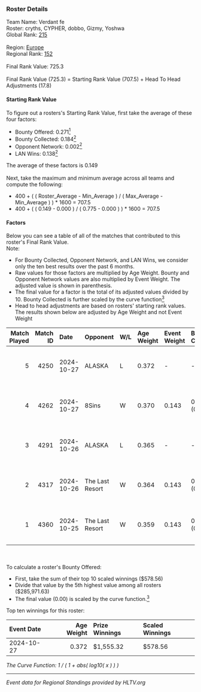 ### Roster Details<br />
Team Name: Verdant fe<br />
Roster: cryths, CYPHER, dobbo, Gizmy, Yoshwa<br />
Global Rank: [215](../../standings_global_2025_02_28.md)<br />
<br />
Region: [Europe]( ../../standings_europe_2025_02_28.md)<br />
Regional Rank: [152]( ../../standings_europe_2025_02_28.md)<br />
<br />
Final Rank Value:  725.3<br />
<br />
Final Rank Value (725.3) = Starting Rank Value (707.5) + Head To Head Adjustments (17.8)<br />

#### Starting Rank Value<br />
To figure out a rosters's Starting Rank Value, first take the average of these four factors:<br />
- Bounty Offered: 0.271[<sup>1</sup>](#table2)
- Bounty Collected: 0.184[<sup>2</sup>](#table1)
- Opponent Network: 0.002[<sup>2</sup>](#table1)
- LAN Wins: 0.138[<sup>2</sup>](#table1)

The average of these factors is 0.149<br />
<br />
Next, take the maximum and minimum average across all teams and compute the following:<br />
- 400 + ( ( Roster_Average - Min_Average ) / ( Max_Average - Min_Average ) ) * 1600 = 707.5
- 400 + ( ( 0.149 - 0.000 ) / ( 0.775 - 0.000 ) ) * 1600 = 707.5


#### Factors<br />
Below you can see a table of all of the matches that contributed to this roster's Final Rank Value.<br />
Note:<br />

- For Bounty Collected, Opponent Network, and LAN Wins, we consider only the ten best results over the past 6 months.
- Raw values for those factors are multiplied by Age Weight. Bounty and Opponent Network values are also multiplied by Event Weight. The adjusted value is shown in parenthesis.
- The final value for a factor is the total of its adjusted values divided by 10. Bounty Collected is further scaled by the curve function[<sup>3</sup>](#curveFunction)
- Head to head adjustments are based on rosters' starting rank values. The results shown below are adjusted by Age Weight and not Event Weight
<span id="table1"></span><br />


| Match Played | Match ID | Date       | Opponent        | W/L | Age Weight | Event Weight | Bounty Collected | Opponent Network | LAN Wins  | H2H Adj. | Roster                               |
| -: | -: | :- | :- | :- | :- | :- | :- | :- | :- | -: | :- |
|            5 |     4250 | 2024-10-27 | ALASKA          | L   | 0.372      | -            | -                | -                | -         |    -1.17 | cryths, CYPHER, dobbo, Gizmy, Yoshwa |
|            4 |     4262 | 2024-10-27 | 8Sins           | W   | 0.370      | 0.143        | 0.006 (0.000)    | 0.251 (0.013)    | 1 (0.370) |     9.28 | cryths, CYPHER, dobbo, Gizmy, Yoshwa |
|            3 |     4291 | 2024-10-26 | ALASKA          | L   | 0.365      | -            | -                | -                | -         |    -1.10 | cryths, CYPHER, dobbo, Gizmy, Yoshwa |
|            2 |     4317 | 2024-10-26 | The Last Resort | W   | 0.364      | 0.143        | 0.001 (0.000)    | 0.173 (0.009)    | 1 (0.364) |     6.26 | cryths, CYPHER, dobbo, Gizmy, Yoshwa |
|            1 |     4360 | 2024-10-25 | The Last Resort | W   | 0.359      | 0.143        | 0.000 (0.000)    | 0.047 (0.002)    | 1 (0.359) |     4.50 | cryths, CYPHER, dobbo, Gizmy, Yoshwa |

<br />
<span id="table2"></span><br />
To calculate a roster's Bounty Offered:<br />

- First, take the sum of their top 10 scaled winnings ($578.56)
- Divide that value by the 5th highest value among all rosters ($285,971.63)
- The final value (0.00) is scaled by the curve function.[<sup>3</sup>](#curveFunction)

Top ten winnings for this roster:<br />

| Event Date | Age Weight | Prize Winnings | Scaled Winnings |
| :- | -: | :- | :- |
| 2024-10-27 |      0.372 | $1,555.32      | $578.56         |


<span id="curveFunction"></span>_The Curve Function: 1 / ( 1 + abs( log10( x ) ) )_<br />

---
_Event data for Regional Standings provided by HLTV.org_<br />
